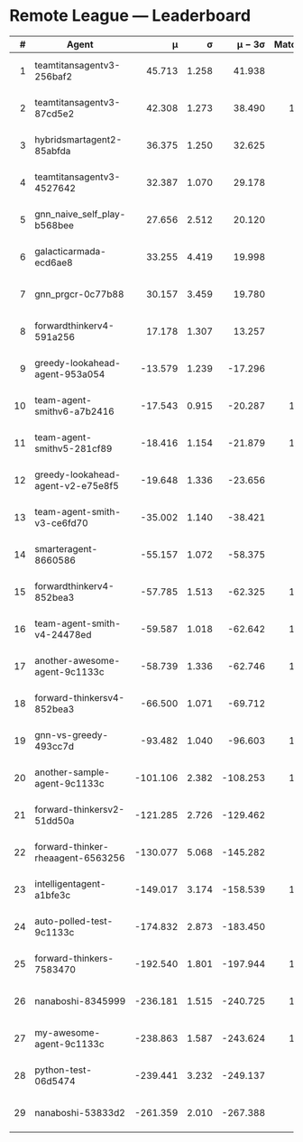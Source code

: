 # Remote League — Leaderboard

| # | Agent | μ | σ | μ − 3σ | Matches | Updated |
|---:|---|---:|---:|---:|---:|---|
| 1 | teamtitansagentv3-256baf2 | 45.713 | 1.258 | 41.938 | 948 | 2025-08-13 08:39 |
| 2 | teamtitansagentv3-87cd5e2 | 42.308 | 1.273 | 38.490 | 1127 | 2025-08-13 08:39 |
| 3 | hybridsmartagent2-85abfda | 36.375 | 1.250 | 32.625 | 122 | 2025-08-13 08:39 |
| 4 | teamtitansagentv3-4527642 | 32.387 | 1.070 | 29.178 | 890 | 2025-08-13 08:39 |
| 5 | gnn_naive_self_play-b568bee | 27.656 | 2.512 | 20.120 | 40 | 2025-08-13 08:39 |
| 6 | galacticarmada-ecd6ae8 | 33.255 | 4.419 | 19.998 | 10 | 2025-08-13 08:39 |
| 7 | gnn_prgcr-0c77b88 | 30.157 | 3.459 | 19.780 | 11 | 2025-08-13 08:39 |
| 8 | forwardthinkerv4-591a256 | 17.178 | 1.307 | 13.257 | 32 | 2025-08-13 08:39 |
| 9 | greedy-lookahead-agent-953a054 | -13.579 | 1.239 | -17.296 | 980 | 2025-08-13 08:39 |
| 10 | team-agent-smithv6-a7b2416 | -17.543 | 0.915 | -20.287 | 1020 | 2025-08-13 08:39 |
| 11 | team-agent-smithv5-281cf89 | -18.416 | 1.154 | -21.879 | 1110 | 2025-08-13 08:39 |
| 12 | greedy-lookahead-agent-v2-e75e8f5 | -19.648 | 1.336 | -23.656 | 990 | 2025-08-13 08:39 |
| 13 | team-agent-smith-v3-ce6fd70 | -35.002 | 1.140 | -38.421 | 870 | 2025-08-13 08:39 |
| 14 | smarteragent-8660586 | -55.157 | 1.072 | -58.375 | 809 | 2025-08-13 08:39 |
| 15 | forwardthinkerv4-852bea3 | -57.785 | 1.513 | -62.325 | 1127 | 2025-08-13 08:39 |
| 16 | team-agent-smith-v4-24478ed | -59.587 | 1.018 | -62.642 | 1120 | 2025-08-13 08:39 |
| 17 | another-awesome-agent-9c1133c | -58.739 | 1.336 | -62.746 | 1500 | 2025-08-13 08:39 |
| 18 | forward-thinkersv4-852bea3 | -66.500 | 1.071 | -69.712 | 825 | 2025-08-13 08:39 |
| 19 | gnn-vs-greedy-493cc7d | -93.482 | 1.040 | -96.603 | 1010 | 2025-08-13 08:39 |
| 20 | another-sample-agent-9c1133c | -101.106 | 2.382 | -108.253 | 1230 | 2025-08-13 08:39 |
| 21 | forward-thinkersv2-51dd50a | -121.285 | 2.726 | -129.462 | 956 | 2025-08-13 08:39 |
| 22 | forward-thinker-rheaagent-6563256 | -130.077 | 5.068 | -145.282 | 836 | 2025-08-13 08:39 |
| 23 | intelligentagent-a1bfe3c | -149.017 | 3.174 | -158.539 | 1010 | 2025-08-13 08:39 |
| 24 | auto-polled-test-9c1133c | -174.832 | 2.873 | -183.450 | 940 | 2025-08-13 08:39 |
| 25 | forward-thinkers-7583470 | -192.540 | 1.801 | -197.944 | 1030 | 2025-08-13 08:39 |
| 26 | nanaboshi-8345999 | -236.181 | 1.515 | -240.725 | 1060 | 2025-08-13 08:39 |
| 27 | my-awesome-agent-9c1133c | -238.863 | 1.587 | -243.624 | 1300 | 2025-08-13 08:39 |
| 28 | python-test-06d5474 | -239.441 | 3.232 | -249.137 | 905 | 2025-08-13 08:39 |
| 29 | nanaboshi-53833d2 | -261.359 | 2.010 | -267.388 | 886 | 2025-08-13 08:39 |
